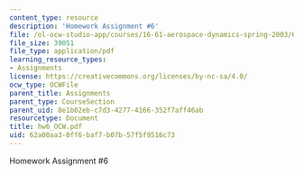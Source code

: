 ```yaml
---
content_type: resource
description: 'Homework Assignment #6'
file: /ol-ocw-studio-app/courses/16-61-aerospace-dynamics-spring-2003/62a00aa30ff6baf7b07b57f5f9516c73_hw6_OCW.pdf
file_size: 39051
file_type: application/pdf
learning_resource_types:
- Assignments
license: https://creativecommons.org/licenses/by-nc-sa/4.0/
ocw_type: OCWFile
parent_title: Assignments
parent_type: CourseSection
parent_uid: 8e1b02eb-c7d3-4277-4166-352f7aff46ab
resourcetype: Document
title: hw6_OCW.pdf
uid: 62a00aa3-0ff6-baf7-b07b-57f5f9516c73
---
```

Homework Assignment #6